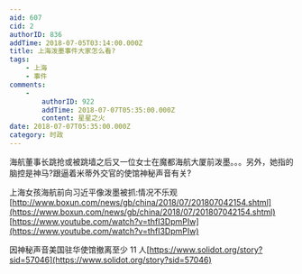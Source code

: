 ```yaml
---
aid: 607
cid: 2
authorID: 836
addTime: 2018-07-05T03:14:00.000Z
title: 上海泼墨事件大家怎么看?
tags:
    - 上海
    - 事件
comments:
    -
        authorID: 922
        addTime: 2018-07-07T05:35:00.000Z
        content: 星星之火
date: 2018-07-07T05:35:00.000Z
category: 时政
---
```


海航董事长跳抢或被跳墙之后又一位女士在魔都海航大厦前泼墨。。。另外，她指的脑控是神马?跟逼着米蒂外交官的使馆神秘声音有关?

上海女孩海航前向习近平像泼墨被抓:情况不乐观[http://www.boxun.com/news/gb/china/2018/07/201807042154.shtml](https://www.boxun.com/news/gb/china/2018/07/201807042154.shtml) [https://www.youtube.com/watch?v=thfI3DpmPIw](https://www.youtube.com/watch?v=thfI3DpmPIw)

因神秘声音美国驻华使馆撤离至少 11 人[https://www.solidot.org/story?sid=57046](https://www.solidot.org/story?sid=57046)
